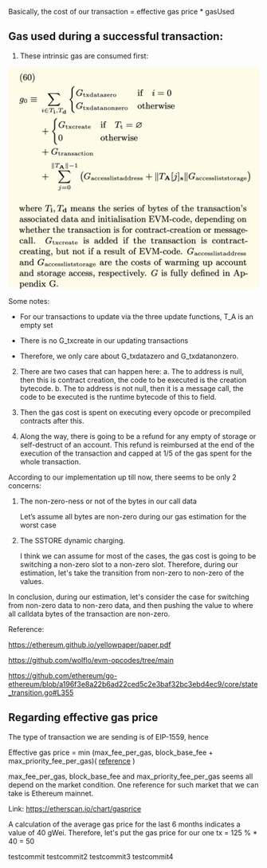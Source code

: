 Basically, the cost of our transaction = effective gas price \* gasUsed

## Gas used during a successful transaction:

1. These intrinsic gas are consumed first:

![Intrinsic Gas](./img/Pasted%20Graphic.png)

Some notes:

- For our transactions to update via the three update functions, T_A is an empty set

- There is no G_txcreate in our updating transactions

- Therefore, we only care about G_txdatazero and G_txdatanonzero.

2. There are two cases that can happen here:
   a. The to address is null, then this is contract creation, the code to be executed is the creation bytecode.
   b. The to address is not null, then it is a message call, the code to be executed is the runtime bytecode of this to field.

3. Then the gas cost is spent on executing every opcode or precompiled contracts after this.

4. Along the way, there is going to be a refund for any empty of storage or self-destruct of an account. This refund is reimbursed at the end of the execution of the transaction and capped at 1/5 of the gas spent for the whole transaction.

According to our implementation up till now, there seems to be only 2 concerns:

1. The non-zero-ness or not of the bytes in our call data

   Let’s assume all bytes are non-zero during our gas estimation for the worst case

2. The SSTORE dynamic charging.

   I think we can assume for most of the cases, the gas cost is going to be switching a non-zero slot to a non-zero slot.
   Therefore, during our estimation, let's take the transition from non-zero to non-zero of the values.

In conclusion, during our estimation, let's consider the case for switching from non-zero data to non-zero data, and then pushing the value to where all calldata bytes of the transaction are non-zero.

Reference:

https://ethereum.github.io/yellowpaper/paper.pdf

https://github.com/wolflo/evm-opcodes/tree/main

https://github.com/ethereum/go-ethereum/blob/a196f3e8a22b6ad22ced5c2e3baf32bc3ebd4ec9/core/state_transition.go#L355

## Regarding effective gas price

The type of transaction we are sending is of EIP-1559, hence

Effective gas price = min (max_fee_per_gas, block_base_fee + max_priority_fee_per_gas)(
[reference](https://github.com/ethereum/EIPs/blob/2e05704d86356ff23eb5eb7136e5d9fc7eac0545/EIPS/eip-1559.md?plain=1#L224)
)

max_fee_per_gas, block_base_fee and max_priority_fee_per_gas seems all depend on the market condition. One reference for such market that we can take is Ethereum mainnet.

Link: https://etherscan.io/chart/gasprice

A calculation of the average gas price for the last 6 months indicates a value of 40 gWei.
Therefore, let's put the gas price for our one tx = 125 % \* 40 = 50

testcommit
testcommit2
testcommit3
testcommit4